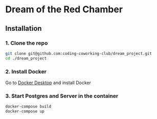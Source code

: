 # Dream of the Red Chamber
## Installation

### 1. Clone the repo

```sh
git clone git@github.com:coding-coworking-club/dream_project.git
cd ./dream_project
```

### 2. Install Docker

Go to [Docker Desktop](https://www.docker.com/products/docker-desktop) and install Docker


### 3. Start Postgres and Server in the container

```sh
docker-compose build
docker-compose up
```